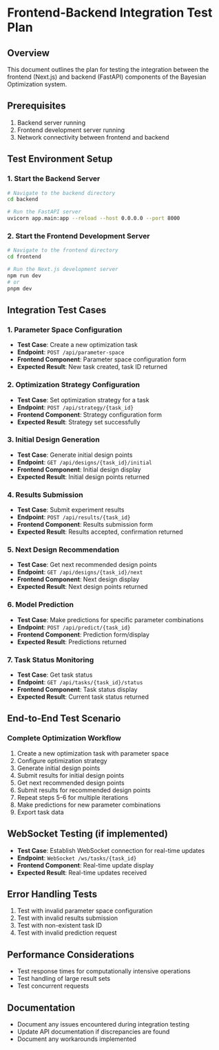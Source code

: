 # Frontend-Backend Integration Test Plan

## Overview
This document outlines the plan for testing the integration between the frontend (Next.js) and backend (FastAPI) components of the Bayesian Optimization system.

## Prerequisites
1. Backend server running
2. Frontend development server running
3. Network connectivity between frontend and backend

## Test Environment Setup

### 1. Start the Backend Server
```bash
# Navigate to the backend directory
cd backend

# Run the FastAPI server
uvicorn app.main:app --reload --host 0.0.0.0 --port 8000
```

### 2. Start the Frontend Development Server
```bash
# Navigate to the frontend directory
cd frontend

# Run the Next.js development server
npm run dev
# or
pnpm dev
```

## Integration Test Cases

### 1. Parameter Space Configuration
- **Test Case**: Create a new optimization task
- **Endpoint**: `POST /api/parameter-space`
- **Frontend Component**: Parameter space configuration form
- **Expected Result**: New task created, task ID returned

### 2. Optimization Strategy Configuration
- **Test Case**: Set optimization strategy for a task
- **Endpoint**: `POST /api/strategy/{task_id}`
- **Frontend Component**: Strategy configuration form
- **Expected Result**: Strategy set successfully

### 3. Initial Design Generation
- **Test Case**: Generate initial design points
- **Endpoint**: `GET /api/designs/{task_id}/initial`
- **Frontend Component**: Initial design display
- **Expected Result**: Initial design points returned

### 4. Results Submission
- **Test Case**: Submit experiment results
- **Endpoint**: `POST /api/results/{task_id}`
- **Frontend Component**: Results submission form
- **Expected Result**: Results accepted, confirmation returned

### 5. Next Design Recommendation
- **Test Case**: Get next recommended design points
- **Endpoint**: `GET /api/designs/{task_id}/next`
- **Frontend Component**: Next design display
- **Expected Result**: Next design points returned

### 6. Model Prediction
- **Test Case**: Make predictions for specific parameter combinations
- **Endpoint**: `POST /api/predict/{task_id}`
- **Frontend Component**: Prediction form/display
- **Expected Result**: Predictions returned

### 7. Task Status Monitoring
- **Test Case**: Get task status
- **Endpoint**: `GET /api/tasks/{task_id}/status`
- **Frontend Component**: Task status display
- **Expected Result**: Current task status returned

## End-to-End Test Scenario

### Complete Optimization Workflow
1. Create a new optimization task with parameter space
2. Configure optimization strategy
3. Generate initial design points
4. Submit results for initial design points
5. Get next recommended design points
6. Submit results for recommended design points
7. Repeat steps 5-6 for multiple iterations
8. Make predictions for new parameter combinations
9. Export task data

## WebSocket Testing (if implemented)
- **Test Case**: Establish WebSocket connection for real-time updates
- **Endpoint**: `WebSocket /ws/tasks/{task_id}`
- **Frontend Component**: Real-time update display
- **Expected Result**: Real-time updates received

## Error Handling Tests
1. Test with invalid parameter space configuration
2. Test with invalid results submission
3. Test with non-existent task ID
4. Test with invalid prediction request

## Performance Considerations
- Test response times for computationally intensive operations
- Test handling of large result sets
- Test concurrent requests

## Documentation
- Document any issues encountered during integration testing
- Update API documentation if discrepancies are found
- Document any workarounds implemented
